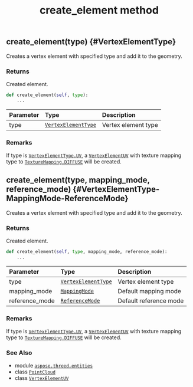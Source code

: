 ﻿---
title: create_element method
second_title: Aspose.3D for Python via .NET API References
description: 
type: docs
weight: 30
url: /python-net/aspose.threed.entities/pointcloud/create_element/
is_root: false
---

## create_element(type) {#VertexElementType}

Creates a vertex element with specified type and add it to the geometry.


### Returns 


Created element.


```python
def create_element(self, type):
    ...
```


| Parameter | Type | Description |
| :- | :- | :- |
| type | [`VertexElementType`](/3d/python-net/aspose.threed.entities/vertexelementtype) | Vertex element type |
### Remarks

If type is [`VertexElementType.UV`](/3d/python-net/aspose.threed.entities/vertexelementtype#UV), a [`VertexElementUV`](/3d/python-net/aspose.threed.entities/vertexelementuv) with texture mapping type to [`TextureMapping.DIFFUSE`](/3d/python-net/aspose.threed.entities/texturemapping#DIFFUSE) will be created.

## create_element(type, mapping_mode, reference_mode) {#VertexElementType-MappingMode-ReferenceMode}

Creates a vertex element with specified type and add it to the geometry.


### Returns 


Created element.


```python
def create_element(self, type, mapping_mode, reference_mode):
    ...
```


| Parameter | Type | Description |
| :- | :- | :- |
| type | [`VertexElementType`](/3d/python-net/aspose.threed.entities/vertexelementtype) | Vertex element type |
| mapping_mode | [`MappingMode`](/3d/python-net/aspose.threed.entities/mappingmode) | Default mapping mode |
| reference_mode | [`ReferenceMode`](/3d/python-net/aspose.threed.entities/referencemode) | Default reference mode |
### Remarks

If type is [`VertexElementType.UV`](/3d/python-net/aspose.threed.entities/vertexelementtype#UV), a [`VertexElementUV`](/3d/python-net/aspose.threed.entities/vertexelementuv) with texture mapping type to [`TextureMapping.DIFFUSE`](/3d/python-net/aspose.threed.entities/texturemapping#DIFFUSE) will be created.


### See Also
* module [`aspose.threed.entities`](../../)
* class [`PointCloud`](/3d/python-net/aspose.threed.entities/pointcloud)
* class [`VertexElementUV`](/3d/python-net/aspose.threed.entities/vertexelementuv)
